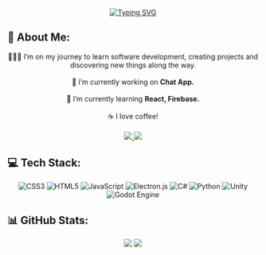 <div align="center">
  <a href="https://git.io/typing-svg">
    <img src="https://readme-typing-svg.herokuapp.com?font=Dongle&size=65&pause=1000&color=FFFFFF&background=FFFFFF00&center=true&vCenter=true&width=435&lines=github.com%2FMhmtBH" alt="Typing SVG" />
  </a>
</div>

## 💫 About Me:
<div align="center">
  👨🏻‍💻 I’m on my journey to learn software development, creating projects and discovering new things along the way. <br/>
  <br/>
  🔭 I’m currently working on <b>Chat App.</b> <br/>
  <br/>
  🌱 I’m currently learning <b>React, Firebase.</b> <br/>
  <br/>
  ☕️ I love coffee! <br/>
  <br/>
</div>

<div align="center">
  <a href="mehmetbhwork@gmail.com" target="_blank">
    <img src="https://img.shields.io/badge/gmail-white?style=for-the-badge&logo=gmail&logoColor=red&logoSize=auto" target="_blank"/>
  </a>
  <a href="https://mehmetbhdev.itch.io/" target="_blank">
    <img src="https://img.shields.io/badge/itch.io-FF2449?style=for-the-badge&logo=itchdotio&logoColor=white&logoSize=auto" target="_blank"/>
  </a>
</div>

## 💻 Tech Stack:
<div align="center">
  <img src="https://img.shields.io/badge/css-%231572B6.svg?style=for-the-badge&logo=css3&logoColor=white" alt="CSS3" />
  <img src="https://img.shields.io/badge/html-%23E34F26.svg?style=for-the-badge&logo=html5&logoColor=white" alt="HTML5" />
  <img src="https://img.shields.io/badge/javascript-%23323330.svg?style=for-the-badge&logo=javascript&logoColor=%23F7DF1E" alt="JavaScript" />
  <img src="https://img.shields.io/badge/Electron-2B2E3A?style=for-the-badge&logo=Electron&logoColor=9FEAF9" alt="Electron.js" />
  <img src="https://img.shields.io/badge/c%23-purple?style=for-the-badge&logo=csharp&logoColor=white" alt="C#" />
  <img src="https://img.shields.io/badge/python-3670A0?style=for-the-badge&logo=python&logoColor=ffdd54" alt="Python" />
  <img src="https://img.shields.io/badge/unity-black?style=for-the-badge&logo=unity" alt="Unity" />
  <img src="https://img.shields.io/badge/godot-white?style=for-the-badge&logo=godotengine" alt="Godot Engine" />
</div>

## 📊 GitHub Stats:
<div align="center">
  <img src="https://github-readme-stats.vercel.app/api?username=MhmtBH&theme=dark&hide_border=false&include_all_commits=true&count_private=false" />
  <img src="https://github-readme-stats.vercel.app/api/top-langs/?username=MhmtBH&theme=dark&hide_border=false&include_all_commits=true&count_private=false&layout=compact" />
</div>

